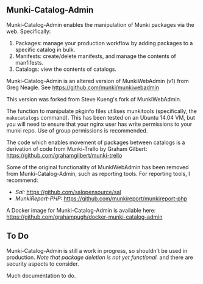 Munki-Catalog-Admin
--------------

Munki-Catalog-Admin enables the manipulation of Munki packages via the web. Specifically:

1. Packages: manage your production workflow by adding packages to a specific catalog in bulk.
2. Manifests: create/delete manifests, and manage the contents of manfifests.
3. Catalogs: view the contents of catalogs.

Munki-Catalog-Admin is an altered version of MunkiWebAdmin (v1) from Greg Neagle.
See https://github.com/munki/munkiwebadmin

This version was forked from Steve Kueng's fork of MunkiWebAdmin.

The function to manipulate pkginfo files utilises munkitools (specifically, the 
`makecatalogs` command). This has been tested on an Ubuntu 14.04 VM, but you will 
need to ensure that your nginx user has write permissions to your munki repo. Use of group 
permissions is recommended. 

The code which enables movement of packages between catalogs is a derivation of code 
from Munki-Trello by Graham Gilbert: https://github.com/grahamgilbert/munki-trello

Some of the original functionality of MunkiWebAdmin has been removed from Munki-Catalog-Admin,
such as reporting tools. For reporting tools, I recommend: 

* *Sal:* https://github.com/salopensource/sal
* *MunkiReport-PHP:* https://github.com/munkireport/munkireport-php

A Docker image for Munki-Catalog-Admin is available here: 
https://github.com/grahampugh/docker-munki-catalog-admin

To Do
----

Munki-Catalog-Admin is still a work in progress, so shouldn't be used in production. 
*Note that package deletion is not yet functional.*
and there are security aspects to consider. 



Much documentation to do.
